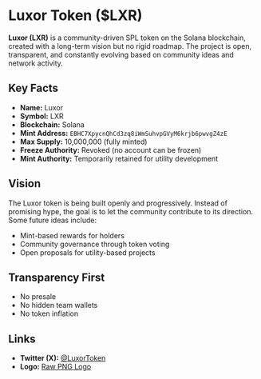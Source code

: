 # Luxor Token ($LXR)

**Luxor (LXR)** is a community-driven SPL token on the Solana blockchain, created with a long-term vision but no rigid roadmap. The project is open, transparent, and constantly evolving based on community ideas and network activity.

## Key Facts

- **Name:** Luxor
- **Symbol:** LXR
- **Blockchain:** Solana
- **Mint Address:** `EBHC7XpycnQhCd3zq8iWmSuhvpGVyM6krjb6pwvgZ4zE`
- **Max Supply:** 10,000,000 (fully minted)
- **Freeze Authority:** Revoked (no account can be frozen)
- **Mint Authority:** Temporarily retained for utility development

## Vision

The Luxor token is being built openly and progressively. Instead of promising hype, the goal is to let the community contribute to its direction. Some future ideas include:

- Mint-based rewards for holders
- Community governance through token voting
- Open proposals for utility-based projects

## Transparency First

- No presale  
- No hidden team wallets  
- No token inflation  

## Links

- **Twitter (X):** [@LuxorToken](https://twitter.com/LuxorToken)  
- **Logo:** [Raw PNG Logo](https://raw.githubusercontent.com/Dominik1907/Luxor-token/main/logo.png)  

